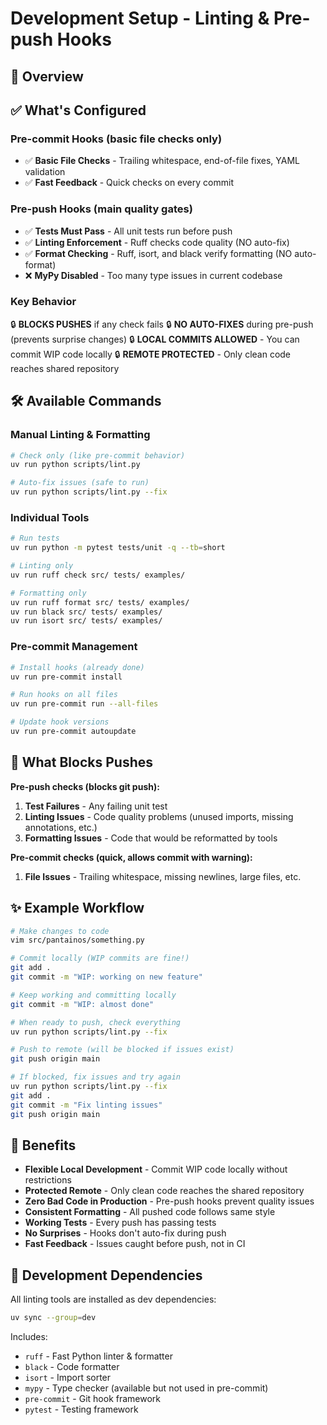 # Development Setup - Linting & Pre-push Hooks

## 🚀 Overview

## ✅ What's Configured

### **Pre-commit Hooks** (basic file checks only)
- ✅ **Basic File Checks** - Trailing whitespace, end-of-file fixes, YAML validation
- ✅ **Fast Feedback** - Quick checks on every commit

### **Pre-push Hooks** (main quality gates)
- ✅ **Tests Must Pass** - All unit tests run before push
- ✅ **Linting Enforcement** - Ruff checks code quality (NO auto-fix)
- ✅ **Format Checking** - Ruff, isort, and black verify formatting (NO auto-format)
- ❌ **MyPy Disabled** - Too many type issues in current codebase

### **Key Behavior**
🔒 **BLOCKS PUSHES** if any check fails
🔒 **NO AUTO-FIXES** during pre-push (prevents surprise changes)
🔒 **LOCAL COMMITS ALLOWED** - You can commit WIP code locally
🔒 **REMOTE PROTECTED** - Only clean code reaches shared repository

## 🛠️ Available Commands

### Manual Linting & Formatting

```bash
# Check only (like pre-commit behavior)
uv run python scripts/lint.py

# Auto-fix issues (safe to run)
uv run python scripts/lint.py --fix
```

### Individual Tools

```bash
# Run tests
uv run python -m pytest tests/unit -q --tb=short

# Linting only
uv run ruff check src/ tests/ examples/

# Formatting only
uv run ruff format src/ tests/ examples/
uv run black src/ tests/ examples/
uv run isort src/ tests/ examples/
```

### Pre-commit Management

```bash
# Install hooks (already done)
uv run pre-commit install

# Run hooks on all files
uv run pre-commit run --all-files

# Update hook versions
uv run pre-commit autoupdate
```

## 🚫 What Blocks Pushes

**Pre-push checks (blocks git push):**
1. **Test Failures** - Any failing unit test
2. **Linting Issues** - Code quality problems (unused imports, missing annotations, etc.)
3. **Formatting Issues** - Code that would be reformatted by tools

**Pre-commit checks (quick, allows commit with warning):**
1. **File Issues** - Trailing whitespace, missing newlines, large files, etc.

## ✨ Example Workflow

```bash
# Make changes to code
vim src/pantainos/something.py

# Commit locally (WIP commits are fine!)
git add .
git commit -m "WIP: working on new feature"

# Keep working and committing locally
git commit -m "WIP: almost done"

# When ready to push, check everything
uv run python scripts/lint.py --fix

# Push to remote (will be blocked if issues exist)
git push origin main

# If blocked, fix issues and try again
uv run python scripts/lint.py --fix
git add .
git commit -m "Fix linting issues"
git push origin main
```

## 🎯 Benefits

- **Flexible Local Development** - Commit WIP code locally without restrictions
- **Protected Remote** - Only clean code reaches the shared repository
- **Zero Bad Code in Production** - Pre-push hooks prevent quality issues
- **Consistent Formatting** - All pushed code follows same style
- **Working Tests** - Every push has passing tests
- **No Surprises** - Hooks don't auto-fix during push
- **Fast Feedback** - Issues caught before push, not in CI

## 📝 Development Dependencies

All linting tools are installed as dev dependencies:

```bash
uv sync --group=dev
```

Includes:
- `ruff` - Fast Python linter & formatter
- `black` - Code formatter
- `isort` - Import sorter
- `mypy` - Type checker (available but not used in pre-commit)
- `pre-commit` - Git hook framework
- `pytest` - Testing framework
